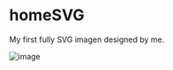 # homeSVG

My first fully SVG imagen designed by me.

![image](https://user-images.githubusercontent.com/19628554/230979967-6da6ba67-933a-498e-b513-b9bdfbd9280b.png)

